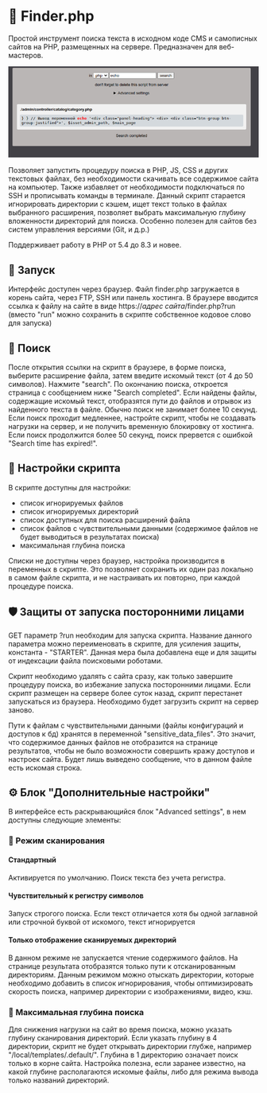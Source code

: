 # 🔎 Finder.php
Простой инструмент поиска текста в исходном коде CMS и самописных сайтов на PHP, размещенных на сервере. Предназначен для веб-мастеров.

<p align="center">
  <img src="screenshot.png">
</p>

Позволяет запустить процедуру поиска в PHP, JS, CSS и других текстовых файлах, без необходимости скачивать все содержимое сайта на компьютер. Также избавляет от необходимости подключаться по SSH и прописывать команды в терминале. Данный скрипт старается игнорировать директории с кэшем, ищет текст только в файлах выбранного расширения, позволяет выбрать максимальную глубину вложенности директорий для поиска. Особенно полезен для сайтов без систем управления версиями (Git, и д.р.)

Поддерживает работу в PHP от 5.4 до 8.3 и новее.

## 🚀 Запуск
Интерфейс доступен через браузер.
Файл finder.php загружается в корень сайта, через FTP, SSH или панель хостинга. В браузере вводится ссылка к файлу на сайте в виде https://*адрес сайта*/finder.php?run (вместо "run" можно сохранить в скрипте собственное кодовое слово для запуска)

## 🔎 Поиск
После открытия ссылки на скрипт в браузере, в форме поиска, выберите расширение файла, затем введите искомый текст (от 4 до 50 символов). Нажмите "search". По окончанию поиска, откроется страница с сообщением ниже "Search completed". Если найдены файлы, содержащие искомый текст, отобразятся пути до файлов и отрывок из найденного текста в файле. Обычно поиск не занимает более 10 секунд. Если поиск проходит медленнее, настройте скрипт, чтобы не создавать нагрузки на сервер, и не получить временную блокировку от хостинга. Если поиск продолжится более 50 секунд, поиск прервется с ошибкой "Search time has expired!".

## 🔧 Настройки скрипта
В скрипте доступны для настройки:
- список игнорируемых файлов
- список игнорируемых директорий
- список доступных для поиска расширений файла
- список файлов с чувствительными данными (содержимое файлов не будет выводиться в результатах поиска)
- максимальная глубина поиска

Списки не доступны через браузер, настройка производится в переменных в скрипте. Это позволяет сохранить их один раз локально в самом файле скрипта, и не настраивать их повторно, при каждой процедуре поиска.

## 🛡️ Защиты от запуска посторонними лицами
GET параметр ?run необходим для запуска скрипта. Название данного параметра можно переименовать в скрипте, для усиления защиты, константа - "STARTER". Данная мера была добавлена еще и для защиты от индексации файла поисковыми роботами.

Скрипт необходимо удалять с сайта сразу, как только завершите процедуру поиска, во избежание запуска посторонними лицами. Если скрипт размещен на сервере более суток назад, скрипт перестанет запускаться из браузера. Необходимо будет загрузить скрипт на сервер заново.

Пути к файлам с чувствительными данными (файлы конфигураций и доступов к бд) хранятся в переменной "sensitive_data_files". Это значит, что содержимое данных файлов не отобразится на странице результатов, чтобы не было возможности совершить кражу доступов и настроек сайта. Будет лишь выведено сообщение, что в данном файле есть искомая строка.

## ⚙ Блок "Дополнительные настройки"
В интерфейсе есть раскрывающийся блок "Advanced settings", в нем доступны следующие элементы:

### 🔬 Режим сканирования

#### Стандартный
Активируется по умолчанию. Поиск текста без учета регистра.

#### Чувствительный к регистру символов
Запуск строгого поиска. Если текст отличается хотя бы одной заглавной или строчной буквой от искомого, текст игнорируется

#### Только отображение сканируемых директорий
В данном режиме не запускается чтение содержимого файлов. На странице результата отобразятся только пути к отсканированным директориям. Данным режимом можно отыскать директории, которые необходимо добавить в список игнорирования, чтобы оптимизировать скорость поиска, например директории с изображениями, видео, кэш.


### 📐 Максимальная глубина поиска
Для снижения нагрузки на сайт во время поиска, можно указать глубину сканирования директорий. Если указать глубину в 4 директории, скрипт не будет открывать директории глубже, например "/local/templates/.default/". Глубина в 1 директорию означает поиск только в корне сайта. Настройка полезна, если заранее известно, на какой глубине располагаются искомые файлы, либо для режима вывода только названий директорий.
